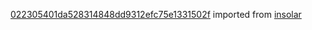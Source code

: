[022305401da528314848dd9312efc75e1331502f](https://github.com/insolar/insolar/commit/022305401da528314848dd9312efc75e1331502f) imported from [insolar](https://github.com/insolar/insolar)
